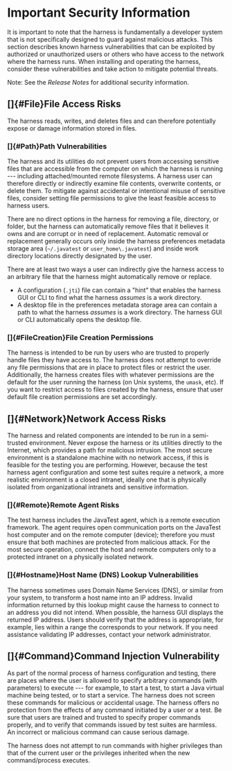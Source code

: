 
# Important Security Information

It is important to note that the harness is fundamentally a developer system that is not
specifically designed to guard against malicious attacks. This section describes known harness
vulnerabilities that can be exploited by authorized or unauthorized users or others who have access
to the network where the harness runs. When installing and operating the harness, consider these
vulnerabilities and take action to mitigate potential threats.

Note: See the *Release Notes* for additional security information.

## []{#File}File Access Risks

The harness reads, writes, and deletes files and can therefore potentially expose or damage
information stored in files.

### []{#Path}Path Vulnerabilities

The harness and its utilities do not prevent users from accessing sensitive files that are
accessible from the computer on which the harness is running --- including attached/mounted remote
filesystems. A harness user can therefore directly or indirectly examine file contents, overwrite
contents, or delete them. To mitigate against accidental or intentional misuse of sensitive files,
consider setting file permissions to give the least feasible access to harness users.

There are no direct options in the harness for removing a file, directory, or folder, but the
harness can automatically remove files that it believes it owns and are corrupt or in need of
replacement. Automatic removal or replacement generally occurs only inside the harness preferences
metadata storage area (`~/.javatest` or `user_home\.javatest`) and inside work directory locations
directly designated by the user. 

There are at least two ways a user can indirectly give the harness access to an arbitrary file that
the harness might automatically remove or replace.

-   A configuration (`.jti`) file can contain a \"hint\" that enables the harness GUI or CLI to find
    what the harness *assumes* is a work directory.
-   A desktop file in the preferences metadata storage area can contain a path to what the harness
    *assumes* is a work directory. The harness GUI or CLI automatically opens the desktop file.

### []{#FileCreation}File Creation Permissions

The harness is intended to be run by users who are trusted to properly handle files they have access
to. The harness does not attempt to override any file permissions that are in place to protect files
or restrict the user.  Additionally, the harness creates files with whatever permissions are the
default for the user running the harness (on Unix systems, the `umask`, etc). If you want to
restrict access to files created by the harness, ensure that user default file creation permissions
are set accordingly.

## []{#Network}Network Access Risks

The harness and related components are intended to be run in a semi-trusted environment. Never
expose the harness or its utilities directly to the Internet, which provides a path for malicious
intrusion. The most secure environment is a standalone machine with no network access, if this is
feasible for the testing you are performing. However, because the test harness agent configuration
and some test suites require a network, a more realistic environment is a closed intranet, ideally
one that is physically isolated from organizational intranets and sensitive information.

### []{#Remote}Remote Agent Risks

The test harness includes the JavaTest agent, which is a remote execution framework. The agent
requires open communication ports on the JavaTest host computer and on the remote computer (device);
therefore you must ensure that both machines are protected from malicious attack. For the most
secure operation, connect the host and remote computers only to a protected intranet on a physically
isolated network.

### []{#Hostname}Host Name (DNS) Lookup Vulnerabilities

The harness sometimes uses Domain Name Services (DNS), or similar from your system, to transform a
host name into an IP address. Invalid information returned by this lookup might cause the harness to
connect to an address you did not intend. When possible, the harness GUI displays the returned IP
address. Users should verify that the address is appropriate, for example, lies within a range the
corresponds to your network. If you need assistance validating IP addresses, contact your network
administrator.

## []{#Command}Command Injection Vulnerability

As part of the normal process of harness configuration and testing, there are places where the user
is allowed to specify arbitrary commands (with parameters) to execute --- for example, to start a
test, to start a Java virtual machine being tested, or to start a service. The harness does not
screen these commands for malicious or accidental usage. The harness offers no protection from the
effects of any command initiated by a user or a test. Be sure that users are trained and trusted to
specify proper commands properly, and to verify that commands issued by test suites are harmless. An
incorrect or malicious command can cause serious damage.

The harness does not attempt to run commands with higher privileges than that of the current user or
the privileges inherited when the new command/process executes.

